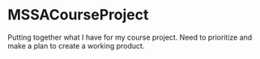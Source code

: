 # MSSACourseProject
Putting together what I have for my course project. Need to prioritize and make a plan to create a working product. 
